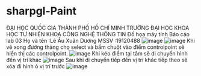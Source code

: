 # sharpgl-Paint
ĐẠI HỌC QUỐC GIA THÀNH PHỐ HỒ CHÍ MINH TRƯỜNG ĐẠI HỌC KHOA HỌC TỰ NHIÊN KHOA CÔNG NGHỆ THÔNG TIN
Đồ họa máy tính 
Báo cáo lab 03 
Họ và tên :Lê Âu Xuân Dương 
MSSV :19120488
![image](https://github.com/duong1121/sharpgl-Paint/assets/75771867/56c6945f-ac5a-4a9d-b198-f78b649d524c)
![image](https://github.com/duong1121/sharpgl-Paint/assets/75771867/ce3654d1-ede1-4742-b018-c76e21cec620)
Khi vẽ xong đường thảng chọ select và bấm chuột vào điểm controlpoint sẽ hiển thị các controlpoint.
![image](https://github.com/duong1121/sharpgl-Paint/assets/75771867/2bbc2eb8-2285-4d08-bf33-11efc6ee4f7a)
Khi kéo điểm tại tâm sẽ di chuyển hình đến vị trí khác
![image](https://github.com/duong1121/sharpgl-Paint/assets/75771867/d1d90186-52dc-43bd-b7c8-bcca3f65cdfc)
Sau khi di chuyển tiếp đến vị trí khác tiếp theo sẽ xóa đi hình ỏ vị trí trước
![image](https://github.com/duong1121/sharpgl-Paint/assets/75771867/f0236e4b-09c3-49d9-af94-0e1aee8ac545)
